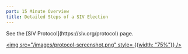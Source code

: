 ```yaml
---
part: 15 Minute Overview
title: Detailed Steps of a SIV Election
---
```


<p class="text-2xl">See the [SIV Protocol](https://siv.org/protocol) page.</p>

<a href="https://siv.org/protocol" target="_blank"><img src="/images/protocol-screenshot.png" style= {{width: "75%"}} /></a>
